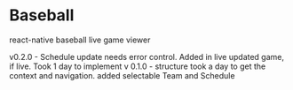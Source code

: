 # Baseball
react-native baseball live game viewer

v0.2.0 - Schedule update needs error control. Added in live updated game, if live. Took 1 day to implement
v 0.1.0 - structure took a day to get the context and navigation. added selectable Team and Schedule 
